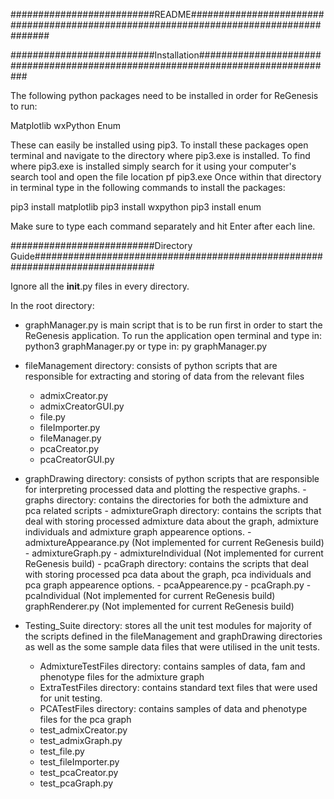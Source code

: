 ##########################README#######################################################################################

##########################Installation#################################################################################

The following python packages need to be installed in order for ReGenesis to run:

Matplotlib
wxPython
Enum

These can easily be installed using pip3.
To install these packages open terminal and navigate to the directory where pip3.exe is installed.
To find where pip3.exe is installed simply search for it using your computer's search tool and open the file location
pf pip3.exe
Once within that directory in terminal type in the following commands to install the packages:

pip3 install matplotlib
pip3 install wxpython
pip3 install enum

Make sure to type each command separately and hit Enter after each line.

##########################Directory Guide##############################################################################

Ignore all the __init__.py files in every directory.

In the root directory:

- graphManager.py is main script that is to be run first in order to start the ReGenesis application.
    To run the application open terminal and type in: python3 graphManager.py
                                          or type in: py graphManager.py

- fileManagement directory: consists of python scripts that are responsible for extracting and storing of data from the
  relevant files
    - admixCreator.py
    - admixCreatorGUI.py
    - file.py
    - fileImporter.py
    - fileManager.py
    - pcaCreator.py
    - pcaCreatorGUI.py

- graphDrawing directory: consists of python scripts that are responsible for interpreting processed data and plotting
  the respective graphs.
      - graphs directory: contains the directories for both the admixture and pca related scripts
            - admixtureGraph directory: contains the scripts that deal with storing processed admixture data about the graph,
              admixture individuals and admixture graph appearence options.
                    - admixtureAppearance.py (Not implemented for current ReGenesis build)
                    - admixtureGraph.py
                    - admixtureIndividual (Not implemented for current ReGenesis build)
             - pcaGraph directory: contains the scripts that deal with storing processed pca data about the graph,
               pca individuals and pca graph appearence options.
                    - pcaAppearence.py
                    - pcaGraph.py
                    - pcaIndividual (Not implemented for current ReGenesis build)
             graphRenderer.py (Not implemented for current ReGenesis build)

- Testing_Suite directory: stores all the unit test modules for majority of the scripts defined in the fileManagement
  and graphDrawing directories as well as the some sample data files that were utilised in the unit tests.
    - AdmixtureTestFiles directory: contains samples of data, fam and phenotype files for the admixture graph
    - ExtraTestFiles directory: contains standard text files that were used for unit testing.
    - PCATestFiles directory: contains samples of data and phenotype files for the pca graph
    - test_admixCreator.py
    - test_admixGraph.py
    - test_file.py
    - test_fileImporter.py
    - test_pcaCreator.py
    - test_pcaGraph.py
